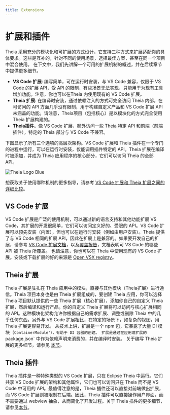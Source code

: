 ```yaml
---
title: Extensions
---
```


# 扩展和插件

Theia 采用充分的模块化和可扩展的方式设计，它支持三种方式来扩展适配你的具体要求。这些是互补的，针对不同的使用场景，选择最佳方案，甚至在同一个项目中混合使用。
在下文中，我们先讲解一个可用的扩展机制的概述，并在后续章节中提供更多细节。

- **VS Code 扩展**: 编写简单，可在运行时安装，与 VS Code 兼容，仅限于 VS Code 的扩展 API，受 API 的限制，有些场景无法实现，只能用于为现有工具增加功能。注意，你也可以在Theia 内使用现有的 VS Code 扩展。
- **Theia 扩展**: 在编译时安装，通过依赖注入的方式可完全访问 Theia 内部，在可访问的 API 方面几乎没有限制，用于构建自定义产品和 VS Code 扩展 API 未涵盖的功能。请注意，Theia项目（包括核心）是以模块化的方式完全使用 Theia 扩展构建的。
- **Theia插件**。像 VS Code 扩展，额外访问一些 Theia 特定 API 和前端（前端插件），特定的 Theia 部分与 VS Code 不兼容。

下图显示了所有三个选项的高层次架构。VS Code 扩展和 Theia 插件在一个专门的进程中运行，可以在运行时安装，仅能调用插件特定的 API。Theia 扩展在编译时被添加，并成为 Theia 应用程序的核心部分，它们可以访问 Theia 的全部 API。

<img src="/extensiontypes.png" alt="Theia Logo Blue" style="max-width: 525px">

想获取关于使用哪种机制的更多指导，请参考 [VS Code 扩展和 Theia 扩展之间的详细比较](https://eclipsesource.com/blogs/2021/03/24/vs-code-extensions-vs-theia-extensions/)。

## VS Code 扩展

VS Code 扩展是广泛的使用机制，可以通过新的语言支持和其他功能扩展 VS Code，其扩展的开发很简单，它们可以访问定义好的、受限的 API。VS Code 扩展可以预先安装（内置），但也可以在运行时安装（例如由用户安装）。Theia 提供了与 VS Code 相同的扩展 API，因此在扩展上是兼容的。如果要开发自己的扩展，请参考 [VS Code 扩展文档](https://code.visualstudio.com/api)，以及[覆盖报告](https://eclipse-theia.github.io/vscode-theia-comparator/status.html)，文档表明可 VS Code 的哪些 API 被 Theia 所覆盖。
也请注意，你也可以在 Theia 中使用现有的 VS Code 扩展。安装或下载扩展的好的来源是 [Open VSX registry](https://open-vsx.org/)。

## Theia 扩展

Theia 扩展是驻扎在 Theia 应用中的模块，直接与其他模块（Theia扩展）进行通信。Theia 项目本身也是由 Theia 扩展组成的，要创建 Theia 应用，你可以选择 Theia 项目默认提供的一些 Theia 扩展（核心扩展），添加你自己的自定义 Theia 扩展，然后编译和运行产品。你的自定义 Theia 扩展将可以访问与核心扩展相同的 API。这种模块化架构允许你根据自己的需求扩展、调整或删除 Theia 中的几乎任何东西。另外与 VS Code 扩展相比，在特定的场景下，如复杂的视图，用 Theia 扩展更容易开发。
从技术上讲，扩展是一个 npm 包，它暴露了大量 DI 模块（`ContainerModule'），有助于 DI 容器的创建。
扩展是通过在应用或扩展的 `package.json` 中作为依赖声明来消费的，并在编译时安装。
关于编写 Theia 扩展的更多细节，请参见 [本节](https://theia-ide.org/docs/authoring_extensions/)。

## Theia 插件

Theia 插件是一种特殊类型的 VS Code 扩展，只在 Eclipse Theia 中运行。它们共享 VS Code 扩展的架构和其他属性，它们也可以访问只在 Theia 而不是 VS Code 中可用的 API。最值得注意的是，Theia 插件还可以直接对前端做出扩展，而 VS Code 扩展则被限制在后端。因此，Theia 插件可以直接操作用户界面，而不需要通过 webview 抽象，从而简化了开发过程。关于 Theia 插件的更多细节，请参见[本节](https://theia-ide.org/docs/authoring_plugins/)。
